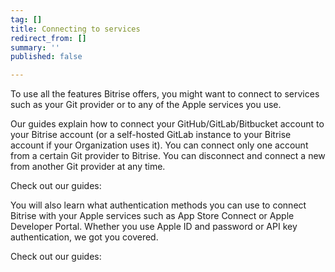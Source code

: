 ```yaml
---
tag: []
title: Connecting to services
redirect_from: []
summary: ''
published: false

---
```

To use all the features Bitrise offers, you might want to connect to services such as your Git provider or to any of the Apple services you use.

Our guides explain how to connect your GitHub/GitLab/Bitbucket account to your Bitrise account (or a self-hosted GitLab instance to your Bitrise account if your Organization uses it). You can connect only one account from a certain Git provider to Bitrise. You can disconnect and connect a new from another Git provider at any time.

Check out our guides:

You will also learn what authentication methods you can use to connect Bitrise with your Apple services such as App Store Connect or Apple Developer Portal. Whether you use Apple ID and password or API key authentication, we got you covered.

Check out our guides: